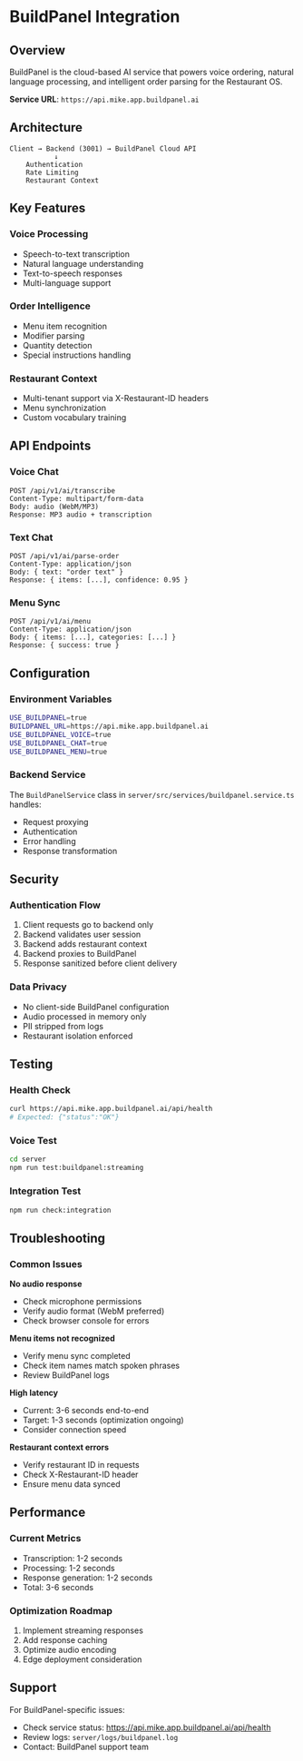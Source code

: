 # BuildPanel Integration

## Overview

BuildPanel is the cloud-based AI service that powers voice ordering, natural language processing, and intelligent order parsing for the Restaurant OS.

**Service URL**: `https://api.mike.app.buildpanel.ai`

## Architecture

```
Client → Backend (3001) → BuildPanel Cloud API
           ↓
    Authentication
    Rate Limiting  
    Restaurant Context
```

## Key Features

### Voice Processing
- Speech-to-text transcription
- Natural language understanding
- Text-to-speech responses
- Multi-language support

### Order Intelligence
- Menu item recognition
- Modifier parsing
- Quantity detection
- Special instructions handling

### Restaurant Context
- Multi-tenant support via X-Restaurant-ID headers
- Menu synchronization
- Custom vocabulary training

## API Endpoints

### Voice Chat
```
POST /api/v1/ai/transcribe
Content-Type: multipart/form-data
Body: audio (WebM/MP3)
Response: MP3 audio + transcription
```

### Text Chat
```
POST /api/v1/ai/parse-order
Content-Type: application/json
Body: { text: "order text" }
Response: { items: [...], confidence: 0.95 }
```

### Menu Sync
```
POST /api/v1/ai/menu
Content-Type: application/json
Body: { items: [...], categories: [...] }
Response: { success: true }
```

## Configuration

### Environment Variables
```bash
USE_BUILDPANEL=true
BUILDPANEL_URL=https://api.mike.app.buildpanel.ai
USE_BUILDPANEL_VOICE=true
USE_BUILDPANEL_CHAT=true
USE_BUILDPANEL_MENU=true
```

### Backend Service
The `BuildPanelService` class in `server/src/services/buildpanel.service.ts` handles:
- Request proxying
- Authentication
- Error handling
- Response transformation

## Security

### Authentication Flow
1. Client requests go to backend only
2. Backend validates user session
3. Backend adds restaurant context
4. Backend proxies to BuildPanel
5. Response sanitized before client delivery

### Data Privacy
- No client-side BuildPanel configuration
- Audio processed in memory only
- PII stripped from logs
- Restaurant isolation enforced

## Testing

### Health Check
```bash
curl https://api.mike.app.buildpanel.ai/api/health
# Expected: {"status":"OK"}
```

### Voice Test
```bash
cd server
npm run test:buildpanel:streaming
```

### Integration Test
```bash
npm run check:integration
```

## Troubleshooting

### Common Issues

**No audio response**
- Check microphone permissions
- Verify audio format (WebM preferred)
- Check browser console for errors

**Menu items not recognized**
- Verify menu sync completed
- Check item names match spoken phrases
- Review BuildPanel logs

**High latency**
- Current: 3-6 seconds end-to-end
- Target: 1-3 seconds (optimization ongoing)
- Consider connection speed

**Restaurant context errors**
- Verify restaurant ID in requests
- Check X-Restaurant-ID header
- Ensure menu data synced

## Performance

### Current Metrics
- Transcription: 1-2 seconds
- Processing: 1-2 seconds  
- Response generation: 1-2 seconds
- Total: 3-6 seconds

### Optimization Roadmap
1. Implement streaming responses
2. Add response caching
3. Optimize audio encoding
4. Edge deployment consideration

## Support

For BuildPanel-specific issues:
- Check service status: https://api.mike.app.buildpanel.ai/api/health
- Review logs: `server/logs/buildpanel.log`
- Contact: BuildPanel support team
